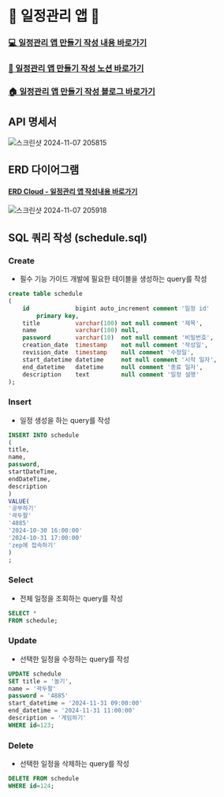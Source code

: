 # 📆 일정관리 앱 📆
### [💻 일정관리 앱 만들기 작성 내용 바로가기 ](https://github.com/chews26/Schedule-app/tree/main/src/main/java/com/example/scheduleapp)
### [📓 일정관리 앱 만들기 작성 노션 바로가기](https://shinelee26.notion.site/_-12e86ea33f94807cb131f8bcd0feb95d?pvs=4)
### [🏠 일정관리 앱 만들기 작성 블로그 바로가기](https://shinelee26.tistory.com/tag/spring%20%EC%9D%BC%EC%A0%95%EA%B4%80%EB%A6%AC%EC%95%B1)

## API 명세서
![스크린샷 2024-11-07 205815](https://github.com/user-attachments/assets/2e8f02e9-440e-45c0-9038-f301fa188b1c)


## ERD 다이어그램
#### [ERD Cloud - 일정관리 앱 작성내용 바로가기](https://www.erdcloud.com/d/zDQNGkHLaqenumNhz)
![스크린샷 2024-11-07 205918](https://github.com/user-attachments/assets/71668e78-94e1-4720-a045-75e052f7f42d)

## SQL 쿼리 작성 (schedule.sql)
### Create
- 필수 기능 가이드 개발에 필요한 테이블을 생성하는 query를 작성
```sql
create table schedule
(
    id             bigint auto_increment comment '일정 id'
        primary key,
    title          varchar(100) not null comment '제목',
    name           varchar(100) null,
    password       varchar(10)  not null comment '비밀번호',
    creation_date  timestamp    not null comment '작성일',
    revision_date  timestamp    null comment '수정일',
    start_datetime datetime     not null comment '시작 일자',
    end_datetime   datetime     null comment '종료 일자',
    description    text         null comment '일정 설명'
);
```
###  Insert
- 일정 생성을 하는 query를 작성
```sql
INSERT INTO schedule
(
title,
name,
password,
startDateTime,
endDateTime,
description
)
VALUE(
'공부하기'
'곽두팔'
'4885'
'2024-10-30 16:00:00'
'2024-10-31 17:00:00'
'zep에 접속하기'
)
;
```
### Select
- 전체 일정을 조회하는 query를 작성
```sql
SELECT *
FROM schedule;
```
### Update
- 선택한 일정을 수정하는 query를 작성
```sql
UPDATE schedule
SET title = '놀기',
name = '곽두팔'
password = '4885'
start_datetime = '2024-11-31 09:00:00'
end_datetime = '2024-11-31 11:00:00'
description = '게임하기'
WHERE id=123;
```
### Delete
- 선택한 일정을 삭제하는 query를 작성
```sql
DELETE FROM schedule
WHERE id=124;
```



